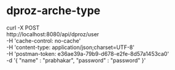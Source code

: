# dproz-arche-type

curl -X POST \
  http://localhost:8080/api/dproz/user \
  -H 'cache-control: no-cache' \
  -H 'content-type: application/json;charset=UTF-8' \
  -H 'postman-token: e36ae39a-79b9-d678-e2fe-8d57a1453ca0' \
  -d '{
	"name" : "prabhakar",
	"password" : "password"
}'
